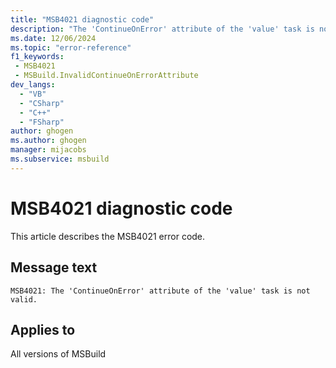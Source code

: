 ```yaml
---
title: "MSB4021 diagnostic code"
description: "The 'ContinueOnError' attribute of the 'value' task is not valid."
ms.date: 12/06/2024
ms.topic: "error-reference"
f1_keywords:
 - MSB4021
 - MSBuild.InvalidContinueOnErrorAttribute
dev_langs:
  - "VB"
  - "CSharp"
  - "C++"
  - "FSharp"
author: ghogen
ms.author: ghogen
manager: mijacobs
ms.subservice: msbuild
---
```


# MSB4021 diagnostic code

<!-- :::ErrorDefinitionDescription::: -->
<!-- :::editable-content name="introDescription"::: -->
This article describes the MSB4021 error code.
<!-- :::editable-content-end::: -->

## Message text

`MSB4021: The 'ContinueOnError' attribute of the 'value' task is not valid.`

<!-- :::editable-content name="postOutputDescription"::: -->
<!--
{StrBegin="MSB4021: "}LOCALIZATION: "ContinueOnError" should not be localized. "{1}" is a message from another exception explaining the problem.
-->
<!-- :::editable-content-end::: -->
<!-- :::ErrorDefinitionDescription-end::: -->

## Applies to

All versions of MSBuild
